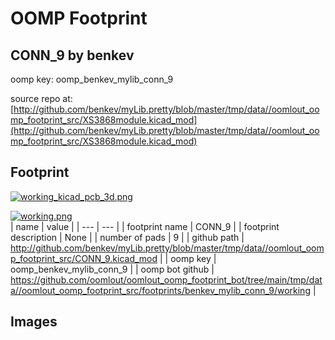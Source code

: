 # OOMP Footprint  
## CONN_9  by benkev  
  
oomp key: oomp_benkev_mylib_conn_9  
  
source repo at: [http://github.com/benkev/myLib.pretty/blob/master/tmp/data//oomlout_oomp_footprint_src/XS3868module.kicad_mod](http://github.com/benkev/myLib.pretty/blob/master/tmp/data//oomlout_oomp_footprint_src/XS3868module.kicad_mod)  
## Footprint  
  
[![working_kicad_pcb_3d.png](working_kicad_pcb_3d_600.png)](working_kicad_pcb_3d.png)  
  
[![working.png](working_600.png)](working.png)  
| name | value | 
| --- | --- | 
| footprint name | CONN_9 | 
| footprint description | None | 
| number of pads | 9 | 
| github path | http://github.com/benkev/myLib.pretty/blob/master/tmp/data//oomlout_oomp_footprint_src/CONN_9.kicad_mod | 
| oomp key | oomp_benkev_mylib_conn_9 | 
| oomp bot github | https://github.com/oomlout/oomlout_oomp_footprint_bot/tree/main/tmp/data//oomlout_oomp_footprint_src/footprints/benkev_mylib_conn_9/working | 
## Images  
